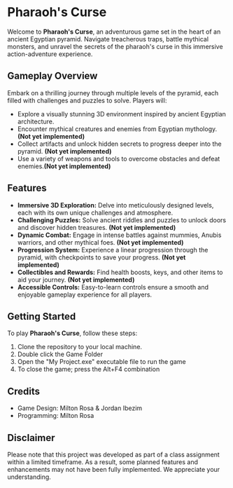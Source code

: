 # Pharaoh's Curse

Welcome to **Pharaoh's Curse**, an adventurous game set in the heart of an ancient Egyptian pyramid. Navigate treacherous traps, battle mythical monsters, and unravel the secrets of the pharaoh's curse in this immersive action-adventure experience.

## Gameplay Overview

Embark on a thrilling journey through multiple levels of the pyramid, each filled with challenges and puzzles to solve. Players will:
- Explore a visually stunning 3D environment inspired by ancient Egyptian architecture.
- Encounter mythical creatures and enemies from Egyptian mythology. **(Not yet implemented)**
- Collect artifacts and unlock hidden secrets to progress deeper into the pyramid. **(Not yet implemented)**
- Use a variety of weapons and tools to overcome obstacles and defeat enemies.**(Not yet implemented)**

## Features

- **Immersive 3D Exploration:** Delve into meticulously designed levels, each with its own unique challenges and atmosphere.
- **Challenging Puzzles:** Solve ancient riddles and puzzles to unlock doors and discover hidden treasures. **(Not yet implemented)**
- **Dynamic Combat:** Engage in intense battles against mummies, Anubis warriors, and other mythical foes. **(Not yet implemented)**
- **Progression System:** Experience a linear progression through the pyramid, with checkpoints to save your progress. **(Not yet implemented)**
- **Collectibles and Rewards:** Find health boosts, keys, and other items to aid your journey. **(Not yet implemented)**
- **Accessible Controls:** Easy-to-learn controls ensure a smooth and enjoyable gameplay experience for all players.

## Getting Started

To play **Pharaoh's Curse**, follow these steps:
1. Clone the repository to your local machine.
2. Double click the Game Folder
3. Open the "My Project.exe" executable file to run the game
4. To close the game; press the Alt+F4 combination

   

## Credits

- Game Design: Milton Rosa & Jordan Ibezim
- Programming: Milton Rosa

## Disclaimer

Please note that this project was developed as part of a class assignment within a limited timeframe. As a result, some planned features and enhancements may not have been fully implemented. We appreciate your understanding.
